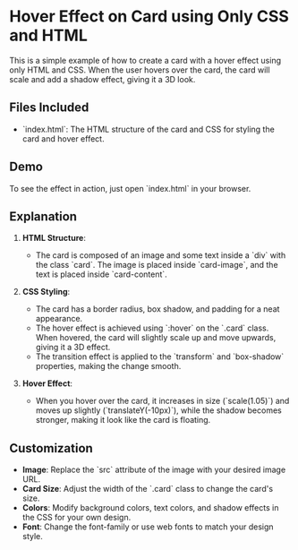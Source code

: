 # Hover Effect on Card using Only CSS and HTML

This is a simple example of how to create a card with a hover effect using only HTML and CSS. When the user hovers over the card, the card will scale and add a shadow effect, giving it a 3D look.

## Files Included

- \`index.html\`: The HTML structure of the card and CSS for styling the card and hover effect.

## Demo

To see the effect in action, just open \`index.html\` in your browser.

## Explanation

1. **HTML Structure**: 
   - The card is composed of an image and some text inside a \`div\` with the class \`card\`. The image is placed inside \`card-image\`, and the text is placed inside \`card-content\`.

2. **CSS Styling**:
   - The card has a border radius, box shadow, and padding for a neat appearance.
   - The hover effect is achieved using \`:hover\` on the \`.card\` class. When hovered, the card will slightly scale up and move upwards, giving it a 3D effect.
   - The transition effect is applied to the \`transform\` and \`box-shadow\` properties, making the change smooth.

3. **Hover Effect**:
   - When you hover over the card, it increases in size (\`scale(1.05)\`) and moves up slightly (\`translateY(-10px)\`), while the shadow becomes stronger, making it look like the card is floating.

## Customization

- **Image**: Replace the \`src\` attribute of the image with your desired image URL.
- **Card Size**: Adjust the width of the \`.card\` class to change the card's size.
- **Colors**: Modify background colors, text colors, and shadow effects in the CSS for your own design.
- **Font**: Change the font-family or use web fonts to match your design style.

